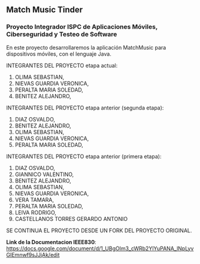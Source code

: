 ## Match Music Tinder

### Proyecto Integrador ISPC de Aplicaciones Móviles, Ciberseguridad y Testeo de Software

En este proyecto desarrollaremos la aplicación MatchMusic para dispositivos móviles, con el lenguaje Java.

INTEGRANTES DEL PROYECTO etapa actual:

1) OLIMA SEBASTIAN,
2) NIEVAS GUARDIA VERONICA,
3) PERALTA MARIA SOLEDAD,
4) BENITEZ ALEJANDRO,


INTEGRANTES DEL PROYECTO etapa anterior (segunda etapa):

1) DIAZ OSVALDO,
2) BENITEZ ALEJANDRO,
3) OLIMA SEBASTIAN,
4) NIEVAS GUARDIA VERONICA,
5) PERALTA MARIA SOLEDAD,

INTEGRANTES DEL PROYECTO etapa anterior (primera etapa):

1) DIAZ OSVALDO,
2) GIANNICO VALENTINO,
3) BENITEZ ALEJANDRO,
4) OLIMA SEBASTIAN,
5) NIEVAS GUARDIA VERONICA,
6) VERA TAMARA,
7) PERALTA MARIA SOLEDAD,
8) LEIVA RODRIGO,
9) CASTELLANOS TORRES GERARDO ANTONIO

SE CONTINUA EL PROYECTO DESDE UN FORK DEL PROYECTO ORIGINAL.

**Link de la Documentacion IEEE830**: https://docs.google.com/document/d/1_UBgOlm3_cWRb2YlYuPANA_lNpLyvGIEmnwf9sJJjAk/edit

